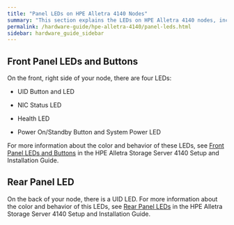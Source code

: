 ```yaml
---
title: "Panel LEDs on HPE Alletra 4140 Nodes"
summary: "This section explains the LEDs on HPE Alletra 4140 nodes, including front panel LEDs and buttons and rear panel LEDs."
permalink: /hardware-guide/hpe-alletra-4140/panel-leds.html
sidebar: hardware_guide_sidebar
---
```


## Front Panel LEDs and Buttons
On the front, right side of your node, there are four LEDs:

* UID Button and LED

* NIC Status LED

* Health LED

* Power On/Standby Button and System Power LED 

For more information about the color and behavior of these LEDs, see [Front Panel LEDs and Buttons](https://support.hpe.com/hpesc/public/docDisplay?docId=sd00003805en_us&page=GUID-D3D2588E-465D-49B5-977E-305234A3EDB6.html) in the HPE Alletra Storage Server 4140 Setup and Installation Guide.

## Rear Panel LED
On the back of your node, there is a UID LED. For more information about the color and behavior of this LEDs, see [Rear Panel LEDs](https://support.hpe.com/hpesc/public/docDisplay?docId=sd00003805en_us&page=GUID-5823604B-73C4-4642-9F1D-67A96838947E.html) in the HPE Alletra Storage Server 4140 Setup and Installation Guide.

